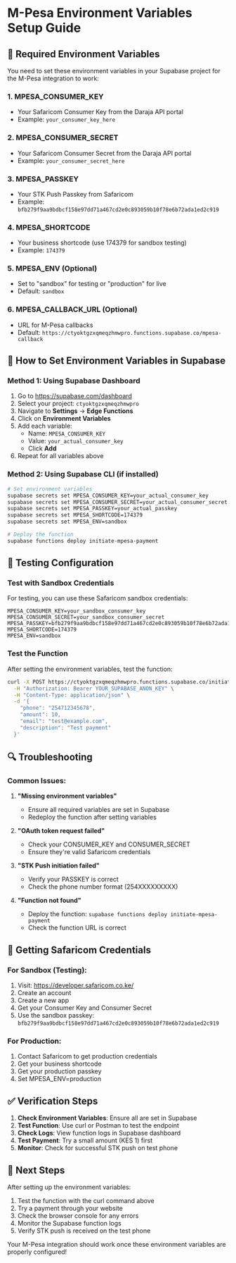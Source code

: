 # M-Pesa Environment Variables Setup Guide

## 🔧 Required Environment Variables

You need to set these environment variables in your Supabase project for the M-Pesa integration to work:

### 1. **MPESA_CONSUMER_KEY**
- Your Safaricom Consumer Key from the Daraja API portal
- Example: `your_consumer_key_here`

### 2. **MPESA_CONSUMER_SECRET**
- Your Safaricom Consumer Secret from the Daraja API portal
- Example: `your_consumer_secret_here`

### 3. **MPESA_PASSKEY**
- Your STK Push Passkey from Safaricom
- Example: `bfb279f9aa9bdbcf158e97dd71a467cd2e0c893059b10f78e6b72ada1ed2c919`

### 4. **MPESA_SHORTCODE**
- Your business shortcode (use 174379 for sandbox testing)
- Example: `174379`

### 5. **MPESA_ENV** (Optional)
- Set to "sandbox" for testing or "production" for live
- Default: `sandbox`

### 6. **MPESA_CALLBACK_URL** (Optional)
- URL for M-Pesa callbacks
- Default: `https://ctyoktgzxqmeqzhmwpro.functions.supabase.co/mpesa-callback`

## 🚀 How to Set Environment Variables in Supabase

### Method 1: Using Supabase Dashboard
1. Go to https://supabase.com/dashboard
2. Select your project: `ctyoktgzxqmeqzhmwpro`
3. Navigate to **Settings** → **Edge Functions**
4. Click on **Environment Variables**
5. Add each variable:
   - Name: `MPESA_CONSUMER_KEY`
   - Value: `your_actual_consumer_key`
   - Click **Add**
6. Repeat for all variables above

### Method 2: Using Supabase CLI (if installed)
```bash
# Set environment variables
supabase secrets set MPESA_CONSUMER_KEY=your_actual_consumer_key
supabase secrets set MPESA_CONSUMER_SECRET=your_actual_consumer_secret
supabase secrets set MPESA_PASSKEY=your_actual_passkey
supabase secrets set MPESA_SHORTCODE=174379
supabase secrets set MPESA_ENV=sandbox

# Deploy the function
supabase functions deploy initiate-mpesa-payment
```

## 🧪 Testing Configuration

### Test with Sandbox Credentials
For testing, you can use these Safaricom sandbox credentials:

```
MPESA_CONSUMER_KEY=your_sandbox_consumer_key
MPESA_CONSUMER_SECRET=your_sandbox_consumer_secret
MPESA_PASSKEY=bfb279f9aa9bdbcf158e97dd71a467cd2e0c893059b10f78e6b72ada1ed2c919
MPESA_SHORTCODE=174379
MPESA_ENV=sandbox
```

### Test the Function
After setting the environment variables, test the function:

```bash
curl -X POST https://ctyoktgzxqmeqzhmwpro.functions.supabase.co/initiate-mpesa-payment \
  -H "Authorization: Bearer YOUR_SUPABASE_ANON_KEY" \
  -H "Content-Type: application/json" \
  -d '{
    "phone": "254712345678",
    "amount": 10,
    "email": "test@example.com",
    "description": "Test payment"
  }'
```

## 🔍 Troubleshooting

### Common Issues:

1. **"Missing environment variables"**
   - Ensure all required variables are set in Supabase
   - Redeploy the function after setting variables

2. **"OAuth token request failed"**
   - Check your CONSUMER_KEY and CONSUMER_SECRET
   - Ensure they're valid Safaricom credentials

3. **"STK Push initiation failed"**
   - Verify your PASSKEY is correct
   - Check the phone number format (254XXXXXXXXX)

4. **"Function not found"**
   - Deploy the function: `supabase functions deploy initiate-mpesa-payment`
   - Check the function URL is correct

## 📱 Getting Safaricom Credentials

### For Sandbox (Testing):
1. Visit: https://developer.safaricom.co.ke/
2. Create an account
3. Create a new app
4. Get your Consumer Key and Consumer Secret
5. Use the sandbox passkey: `bfb279f9aa9bdbcf158e97dd71a467cd2e0c893059b10f78e6b72ada1ed2c919`

### For Production:
1. Contact Safaricom to get production credentials
2. Get your business shortcode
3. Get your production passkey
4. Set MPESA_ENV=production

## ✅ Verification Steps

1. **Check Environment Variables**: Ensure all are set in Supabase
2. **Test Function**: Use curl or Postman to test the endpoint
3. **Check Logs**: View function logs in Supabase dashboard
4. **Test Payment**: Try a small amount (KES 1) first
5. **Monitor**: Check for successful STK push on test phone

## 🎯 Next Steps

After setting up the environment variables:
1. Test the function with the curl command above
2. Try a payment through your website
3. Check the browser console for any errors
4. Monitor the Supabase function logs
5. Verify STK push is received on the test phone

Your M-Pesa integration should work once these environment variables are properly configured!
